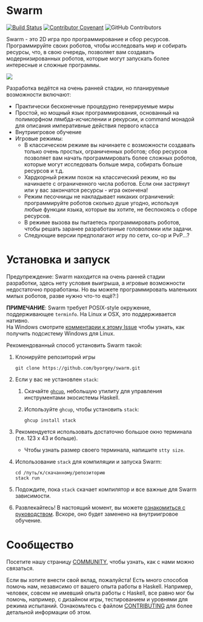 Swarm
=====

[![Build Status](https://github.com/byorgey/swarm/actions/workflows/haskell-ci.yml/badge.svg)](https://github.com/byorgey/swarm/actions)
[![Contributor Covenant](https://img.shields.io/badge/Contributor%20Covenant-v2.0%20adopted-ff69b4.svg)](CODE_OF_CONDUCT.md)
![GitHub Contributors](https://contrib.rocks/image?repo=byorgey/swarm)

Swarm - это 2D игра про программирование и сбор ресурсов.
Программируйте своих роботов, чтобы исследовать мир и собирать
ресурсы, что, в свою очередь, позволяет вам создавать
модернизированных роботов, которые могут запускать более
интересные и сложные программы.

![](images/log.png)

Разработка ведётся на очень ранней стадии, но планируемые
возможности включают:
* Практически бесконечные процедурно генерируемые миры
* Простой, но мощный язык программирования, основанный на
  полиморфном лямбда-исчислении и рекурсии, и command монадой для
  описания императивные действия первого класса
* Внутриигровое обучение
* Игровые режимы:
    - В классическом режиме вы начинаете с возможности создавать
      только очень простых, ограниченных роботов; сбор ресурсов
      позволяет вам начать программировать более сложных роботов,
      которые могут исследовать больше мира, собирать больше
      ресурсов и т.д.
    - Хардкорный режим похож на классический режим, но вы начинаете
      с ограниченного числа роботов. Если они застрянут или у вас
      закончатся ресурсы - игра окончена!
    - Режим песочницы не накладывает никаких ограничений: программируйте
      роботов сколько душе угодно, используя любые функции языка,
      которые вы хотите, не беспокоясь о сборе ресурсов.
    - В режиме вызова вы пытаетесь программировать роботов, чтобы решать
      заранее разработанные головоломки или задачи.
    - Следующие версии предполагают игру по сети, co-op и PvP...?

Установка и запуск
======================

Предупреждение: Swarm находится на очень ранней стадии разработки,
здесь нету условия выигрыша, а игровые возможности недостаточно проработаны.
Но вы можете программировать маленьких милых роботов, разве нужно
что-то ещё?:)

**ПРИМЕЧАНИЕ**: Swarm требует POSIX-style окружение, поддерживающее
`terminfo`.  На Linux и OSX, это поддерживается нативно.  
На Windows смотрите [комментарии к этому Issue](https://github.com/byorgey/swarm/issues/53) 
чтобы узнать, как получить подсистему Windows для Linux.

Рекомендованный способ установить Swarm такой:

1. Клонируйте репозиторий игры

       git clone https://github.com/byorgey/swarm.git

1. Если у вас не установлен `stack`:
    1. Скачайте [`ghcup`](https://www.haskell.org/ghcup/), 
       небольшую утилиту для управления инструментами экосистемы
       Haskell.
    1. Используйте `ghcup`, чтобы установить `stack`:

           ghcup install stack

1. Рекомендуется использовать достаточно большое окно терминала 
   (т.е. 123 x 43 и больше).
    * Чтобы узнать размер своего терминала, напишите `stty size`.

1. Использование `stack` для компиляции и запуска Swarm:

       cd /путь/к/скачанному/репозиторию
       stack run

1. Подождите, пока `stack` скачает компилятор и все важные для Swarm зависимости.
1. Развлекайтесь! В настоящий момент, вы можете [ознакомиться с руководством](TUTORIAL_RU.md).
   Вскоре, оно будет заменено на внутриигровое обучение.

Сообщество
=========

Посетите нашу страницу [COMMUNITY](COMMUNITY_RU.md), чтобы узнать,
как с нами можно связаться.

Если вы хотите внести свой вклад, пожалуйста! Есть много
способов помочь нам, независимо от вашего опыта работы в
Haskell. Например, человек, совсем не имевший опыта работы с Haskell,
все равно мог бы помочь, например, с дизайном игры, тестированием
и уровнями для режима испытаний. Ознакомьтесь с файлом
[CONTRIBUTING](CONTRIBUTING.md) для более детальной информации об этом.

